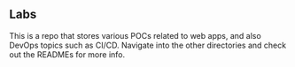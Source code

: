 ## Labs
This is a repo that stores various POCs related to web apps, and also DevOps topics such as CI/CD. Navigate into the other directories and check out the READMEs for more info.
